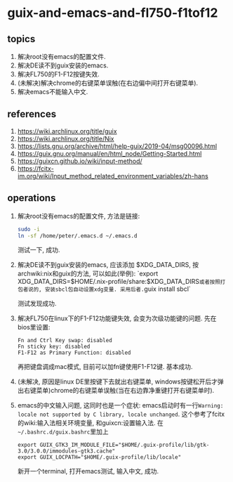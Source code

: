 # guix-and-emacs-and-fl750-f1tof12

## topics

1. 解决root没有emacs的配置文件.
1. 解决DE读不到guix安装的emacs.
1. 解决FL750的F1-F12按键失效.
1. (未解决)解决chrome的右键菜单误触(在右边偏中间打开右键菜单).
1. 解决emacs不能输入中文.

## references

1. <https://wiki.archlinux.org/title/guix>
1. <https://wiki.archlinux.org/title/Nix>
1. <https://lists.gnu.org/archive/html/help-guix/2019-04/msg00096.html>
1. <https://guix.gnu.org/manual/en/html_node/Getting-Started.html>
1. <https://guixcn.github.io/wiki/input-method/>
1. <https://fcitx-im.org/wiki/Input_method_related_environment_variables/zh-hans>

## operations

1. 解决root没有emacs的配置文件, 方法是链接:

    ```bash
    sudo -i
    ln -sf /home/peter/.emacs.d ~/.emacs.d
    ```

    测试一下, 成功.

1. 解决DE读不到guix安装的emacs, 应该添加 $XDG_DATA_DIRS, 按archwiki:nix和guix的方法, 可以如此(举例):
    `export XDG_DATA_DIRS=$HOME/.nix-profile/share:$XDG_DATA_DIRS`
    或者按照打包者说的, 安装sbcl包自动设置xdg变量.
    采用后者.
    `guix install sbcl`

    测试发现成功.

1. 解决FL750在linux下的F1-F12功能键失效, 会变为次级功能键的问题.
    先在bios里设置:

    ```bios->config->keyboard/mouse
    Fn and Ctrl Key swap: disabled
    Fn sticky key: disabled
    F1-F12 as Primary Function: disabled
    ```

    再把键盘调成mac模式, 目前可以加fn键使用F1-F12键.
    基本成功.

1. (未解决, 原因是linux DE里按键下去就出右键菜单, windows按键松开后才弹出右键菜单)chrome的右键菜单误触(当在右边靠净重键打开右键菜单时).

1. emacs的中文输入问题, 这同时也是一个症状: emacs启动时有一行`Warning: locale not supported by C library, locale unchanged`.
   这个参考了fcitx的wiki:输入法相关环境变量, 和guixcn:设置输入法.
   在`~/.bashrc.d/guix.bashrc`里加上
   
   ```~/.bashrc.d/guix.bashrc
   export GUIX_GTK3_IM_MODULE_FILE="$HOME/.guix-profile/lib/gtk-3.0/3.0.0/immodules-gtk3.cache"
   export GUIX_LOCPATH="$HOME/.guix-profile/lib/locale"
   ```
   
   新开一个terminal, 打开emacs测试, 输入中文, 成功.

